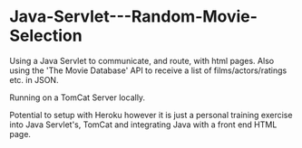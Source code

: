 # Java-Servlet---Random-Movie-Selection
Using a Java Servlet to communicate, and route, with html pages. Also using the 'The Movie Database' API to receive a list of films/actors/ratings etc. in JSON.

Running on a TomCat Server locally. 

Potential to setup with Heroku however it is just a personal training exercise into Java Servlet's, TomCat and integrating Java with a front end HTML page.
